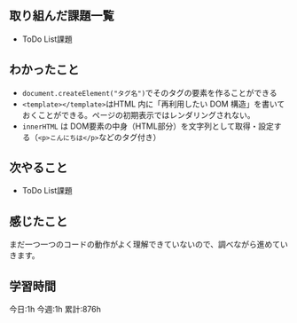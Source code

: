 ## 取り組んだ課題一覧
- ToDo List課題
	
## わかったこと

- `document.createElement("タグ名")`でそのタグの要素を作ることができる
- `<template></template>`はHTML 内に「再利用したい DOM 構造」を書いておくことができる。ページの初期表示ではレンダリングされない。
- `innerHTML` は DOM要素の中身（HTML部分）を文字列として取得・設定する（`<p>こんにちは</p>`などのタグ付き）









## 次やること
- ToDo List課題


## 感じたこと
まだ一つ一つのコードの動作がよく理解できていないので、調べながら進めていきます。


## 学習時間
今日:1h
今週:1h 
累計:876h